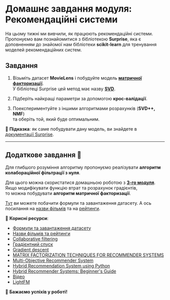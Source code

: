 # Домашнє завдання модуля: Рекомендаційні системи

На цьому тижні ми вивчили, як працюють рекомендаційні системи. Пропонуємо вам познайомитися з бібліотекою **Surprise**, яка є доповненням до знайомої нам бібліотеки **scikit-learn** для тренування моделей рекомендаційних систем.

## Завдання

1. Візьміть датасет **MovieLens** і побудуйте модель **[матричної факторизації](https://en.wikipedia.org/wiki/Matrix_factorization_(recommender_systems))**.  
   У бібліотеці Surprise цей метод має назву **[SVD]()**.  
   
2. Підберіть найкращі параметри за допомогою **крос-валідації**.

3. Поекспериментуйте з іншими алгоритмами розрахунків (**SVD++, NMF**)  
   та оберіть той, який буде оптимальним.

📌 **Підказка**: як саме побудувати дану модель, ви знайдете в [документації Surprise](https://surprise.readthedocs.io/en/stable/getting_started.html#getting-started).

---

## Додаткове завдання 🌟

Для глибшого розуміння алгоритму пропонуємо реалізувати **алгоритм колабораційної фільтрації з нуля**.  

Для цього можна скористатися домашньою роботою з **[3-го модуля](https://github.com/SiracencoSerghei/DataScienceHW/tree/main/HW3)**.  
Якщо модифікувати функцію втрат та розрахунок градієнтів,  
то можна побудувати **алгоритм матричної факторизації**.

[Тут](https://colab.research.google.com/drive/1biZdo4pc_Kkm-JvZsuadqDVphfUu1sGk?usp=sharing) ви можете побачити формули та завантаження датасету. А ось посилання на [назви фільмів](https://drive.google.com/file/d/12XeO4KXQfbvvTdLFbkYA-BeXzhlNnnuo/view) та на [рейтинги](https://drive.google.com/file/d/17V9OhXeZH9Wv17Nkh-Tqxa8svEmRZcIp/view).


🔗 **Корисні ресурси**:  
- [Формули та завантаження датасету](https://grouplens.org/datasets/movielens/)  
- [Назви фільмів та рейтинги](https://files.grouplens.org/datasets/movielens/ml-latest-small.zip)
- [Collaborative filtering](https://en.wikipedia.org/wiki/Collaborative_filtering)
- [Градієнтний спуск](https://uk.wikipedia.org/wiki/%D0%93%D1%80%D0%B0%D0%B4%D1%96%D1%94%D0%BD%D1%82%D0%BD%D0%B8%D0%B9_%D1%81%D0%BF%D1%83%D1%81%D0%BA)
- [Gradient descent](https://en.wikipedia.org/wiki/Gradient_descent)
- [MATRIX FACTORIZATION TECHNIQUES FOR RECOMMENDER SYSTEMS](https://datajobs.com/data-science-repo/Recommender-Systems-%5bNetflix%5d.pdf)
- [Multi-Objective Recommender System](https://www.kaggle.com/competitions/otto-recommender-system/discussion/376977)
- [Hybrid Recommendation System using Python](https://thecleverprogrammer.com/2023/06/05/hybrid-recommendation-system-using-python/)
- [Hybrid Recommender Systems: Beginner's Guide](https://marketsy.ai/blog/hybrid-recommender-systems-beginners-guide)
- [Відео](https://youtu.be/e-I_G9QhHTA?si=C-_0_YYMK_O5piya)
- [LightFM](https://making.lyst.com/lightfm/docs/home.html)

📌 **Бажаємо успіхів у роботі!**
